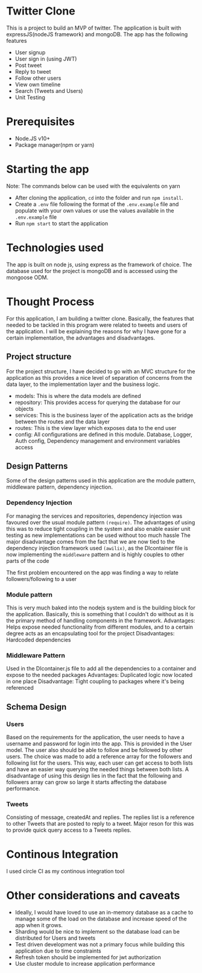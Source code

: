 # Twitter Clone

This is a project to build an MVP of twitter. The application is built with expressJS(nodeJS framework) and mongoDB.
The app has the following features

- User signup
- User sign in (using JWT)
- Post tweet
- Reply to tweet
- Follow other users
- View own timeline
- Search (Tweets and Users)
- Unit Testing

# Prerequisites

- Node.JS v10+
- Package manager(npm or yarn)

# Starting the app

Note: The commands below can be used with the equivalents on yarn

- After cloning the application, `cd` into the folder and run `npm install`.
- Create a `.env` file following the format of the `.env.example` file and populate with your own values or use the values available in the `.env.example` file
- Run `npm start` to start the application

# Technologies used

The app is built on node js, using express as the framework of choice. The database used for the project is mongoDB and is accessed using the mongoose ODM.

# Thought Process

For this application, I am building a twitter clone. Basically, the features that needed to be tackled in this program were related to tweets and users of the application. I will be explaining the reasons for why I have gone for a certain implementation, the advantages and disadvantages.

## Project structure

For the project structure, I have decided to go with an MVC structure for the application as this provides a nice level of separation of concerns from the data layer, to the implementation layer and the business logic.

- models: This is where the data models are defined
- repository: This provides access for querying the database for our objects
- services: This is the business layer of the application acts as the bridge between the routes and the data layer
- routes: This is the view layer which exposes data to the end user
- config: All configurations are defined in this module. Database, Logger, Auth config, Dependency management and environment variables access

## Design Patterns

Some of the design patterns used in this application are the module pattern, middleware pattern, dependency injection.

### Dependency Injection

For managing the services and repositories, dependency injection was favoured over the usual module pattern `(require)`.
The advantages of using this was to reduce tight coupling in the system and also enable easier unit testing as new implementations can be used without too much hassle
The major disadvantage comes from the fact that we are now tied to the dependency injection framework used `(awilix)`, as the DIcontainer file is now implementing the `middleware` pattern and is highly couples to other parts of the code

The first problem encountered on the app was finding a way to relate followers/following to a user

### Module pattern

This is very much baked into the nodejs system and is the building block for the application. Basically, this is something that I couldn't do without as it is the primary method of handling components in the framework.
Advantages: Helps expose needed functionality from different modules, and to a certain degree acts as an encapsulating tool for the project
Disadvantages: Hardcoded dependencies

### Middleware Pattern

Used in the DIcontainer.js file to add all the dependencies to a container and expose to the needed packages
Advantages: Duplicated logic now located in one place
Disadvantage: Tight coupling to packages where it's being referenced

## Schema Design

### Users

Based on the requirements for the application, the user needs to have a username and password for login into the app. This is provided in the User model.
The user also should be able to follow and be followed by other users. The choice was made to add a reference array for the followers and following list for the users. This way, each user can get access to both lists and have an easier way querying the needed things between both lists.
A disadvantage of using this design lies in the fact that the following and followers array can grow so large it starts affecting the database performance.

### Tweets

Consisting of message, createdAt and replies. The replies list is a reference to other Tweets that are posted to reply to a tweet.
Major reson for this was to provide quick query access to a Tweets replies.

# Continous Integration

I used circle CI as my continous integration tool

# Other considerations and caveats

- Ideally, I would have loved to use an in-memory database as a cache to manage some of the load on the database and increase speed of the app when it grows.
- Sharding would be nice to implement so the database load can be distributed for Users and tweets
- Test driven development was not a primary focus while building this application due to time constraints
- Refresh token should be implemented for jwt authorization
- Use cluster module to increase application performance
